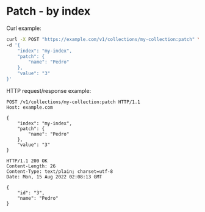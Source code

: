 # Patch - by index

Curl example:

```sh
curl -X POST "https://example.com/v1/collections/my-collection:patch" \
-d '{
    "index": "my-index",
    "patch": {
        "name": "Pedro"
    },
    "value": "3"
}'
```


HTTP request/response example:

```http
POST /v1/collections/my-collection:patch HTTP/1.1
Host: example.com

{
    "index": "my-index",
    "patch": {
        "name": "Pedro"
    },
    "value": "3"
}

HTTP/1.1 200 OK
Content-Length: 26
Content-Type: text/plain; charset=utf-8
Date: Mon, 15 Aug 2022 02:08:13 GMT

{
    "id": "3",
    "name": "Pedro"
}
```


